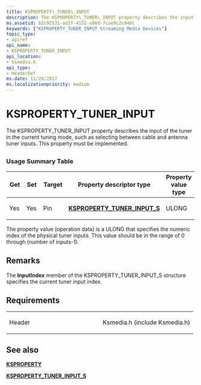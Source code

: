 ```yaml
---
title: KSPROPERTY\_TUNER\_INPUT
description: The KSPROPERTY\_TUNER\_INPUT property describes the input of the tuner in the current tuning mode, such as selecting between cable and antenna tuner inputs. This property must be implemented.
ms.assetid: b2c92531-ad1f-4152-a98d-7cae9c2c940c
keywords: ["KSPROPERTY_TUNER_INPUT Streaming Media Devices"]
topic_type:
- apiref
api_name:
- KSPROPERTY_TUNER_INPUT
api_location:
- ksmedia.h
api_type:
- HeaderDef
ms.date: 11/28/2017
ms.localizationpriority: medium
---
```


# KSPROPERTY\_TUNER\_INPUT


The KSPROPERTY\_TUNER\_INPUT property describes the input of the tuner in the current tuning mode, such as selecting between cable and antenna tuner inputs. This property must be implemented.

## <span id="ddk_ksproperty_tuner_input_ks"></span><span id="DDK_KSPROPERTY_TUNER_INPUT_KS"></span>


### Usage Summary Table

<table>
<colgroup>
<col width="20%" />
<col width="20%" />
<col width="20%" />
<col width="20%" />
<col width="20%" />
</colgroup>
<thead>
<tr class="header">
<th>Get</th>
<th>Set</th>
<th>Target</th>
<th>Property descriptor type</th>
<th>Property value type</th>
</tr>
</thead>
<tbody>
<tr class="odd">
<td><p>Yes</p></td>
<td><p>Yes</p></td>
<td><p>Pin</p></td>
<td><p><a href="https://docs.microsoft.com/windows-hardware/drivers/ddi/ksmedia/ns-ksmedia-ksproperty_tuner_input_s" data-raw-source="[&lt;strong&gt;KSPROPERTY_TUNER_INPUT_S&lt;/strong&gt;](/windows-hardware/drivers/ddi/ksmedia/ns-ksmedia-ksproperty_tuner_input_s)"><strong>KSPROPERTY_TUNER_INPUT_S</strong></a></p></td>
<td><p>ULONG</p></td>
</tr>
</tbody>
</table>

 

The property value (operation data) is a ULONG that specifies the numeric index of the physical tuner inputs. This value should be in the range of 0 through (number of inputs-1).

Remarks
-------

The **InputIndex** member of the KSPROPERTY\_TUNER\_INPUT\_S structure specifies the current tuner input index.

Requirements
------------

<table>
<colgroup>
<col width="50%" />
<col width="50%" />
</colgroup>
<tbody>
<tr class="odd">
<td><p>Header</p></td>
<td>Ksmedia.h (include Ksmedia.h)</td>
</tr>
</tbody>
</table>

## See also


[**KSPROPERTY**](/windows-hardware/drivers/ddi/ks/ns-ks-ksidentifier)

[**KSPROPERTY\_TUNER\_INPUT\_S**](/windows-hardware/drivers/ddi/ksmedia/ns-ksmedia-ksproperty_tuner_input_s)

 

